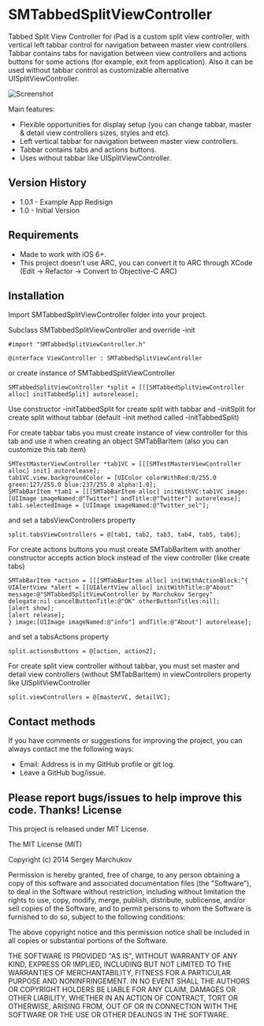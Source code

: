 SMTabbedSplitViewController
===========================

Tabbed Split View Controller for iPad is a custom split view controller, with vertical left tabbar control for navigation between master view controllers. Tabbar contains tabs for navigation between view controllers and actions buttons for some actions (for example, exit from application). Also it can be used without tabbar control as customizable alternative UISplitViewController.

![Screenshot](https://raw.github.com/sergik-ru/SMTabbedSplitViewController/master/Screenshots/screenshot1//.png)

Main features:
  - Flexible opportunities for display setup (you can change tabbar, master & detail view controllers sizes, styles and etc).
  - Left vertical tabbar for navigation between master view controllers.
  - Tabbar contains tabs and actions buttons.
  - Uses without tabbar like UISplitViewController.

Version History
----------
- 1.0.1 - Example App Redisign
- 1.0 - Initial Version

Requirements
--------------

* Made to work with iOS 6+.
* This project doesn't use ARC, you can convert it to ARC through XCode (Edit -> Refactor -> Convert to Objective-C ARC)

Installation
--------------

Import SMTabbedSplitViewController folder into your project.

Subclass SMTabbedSplitViewController and override -init
```
#import "SMTabbedSplitViewController.h"

@interface ViewController : SMTabbedSplitViewController
```
or create instance of SMTabbedSplitViewController

```
SMTabbedSplitViewController *split = [[[SMTabbedSplitViewController alloc] initTabbedSplit] autorelease];
```
Use constructor -initTabbedSplit for create split with tabbar and -initSplit for create split without tabbar (default -init method called -initTabbedSplit) 

For create tabbar tabs you must create instance of view controller for this tab and use it when creating an object SMTabBarItem (also you can customize this tab item)
```
SMTestMasterViewController *tab1VC = [[[SMTestMasterViewController alloc] init] autorelease];
tab1VC.view.backgroundColor = [UIColor colorWithRed:0/255.0 green:127/255.0 blue:237/255.0 alpha:1.0];
SMTabBarItem *tab1 = [[[SMTabBarItem alloc] initWithVC:tab1VC image:[UIImage imageNamed:@"Twitter"] andTitle:@"Twitter"] autorelease];
tab1.selectedImage = [UIImage imageNamed:@"Twitter_sel"];
```
and set a tabsViewControllers property
```
split.tabsViewControllers = @[tab1, tab2, tab3, tab4, tab5, tab6];
```
For create actions buttons you must create SMTabBarItem with another constructor accepts action block instead of the view controller (like create tabs)
```
SMTabBarItem *action = [[[SMTabBarItem alloc] initWithActionBlock:^{  
UIAlertView *alert = [[UIAlertView alloc] initWithTitle:@"About" message:@"SMTabbedSplitViewController by Marchukov Sergey" delegate:nil cancelButtonTitle:@"OK" otherButtonTitles:nil];
[alert show];
[alert release];
} image:[UIImage imageNamed:@"info"] andTitle:@"About"] autorelease];
```
and set a tabsActions property
```
split.actionsButtons = @[action, action2];
```
For create split view controller without tabbar, you must set master and detail view controllers (without SMTabBarItem) in viewControllers property like UISplitViewController
```
split.viewControllers = @[masterVC, detailVC];
```
Contact methods
---------------
If you have comments or suggestions for improving the project, you can always contact me the following ways:
- Email: Address is in my GitHub profile or git log.
- Leave a GitHub bug/issue.

Please report bugs/issues to help improve this code. Thanks!
License
----
This project is released under MIT License.

The MIT License (MIT)

Copyright (c) 2014 Sergey Marchukov

Permission is hereby granted, free of charge, to any person obtaining a copy
of this software and associated documentation files (the "Software"), to deal
in the Software without restriction, including without limitation the rights
to use, copy, modify, merge, publish, distribute, sublicense, and/or sell
copies of the Software, and to permit persons to whom the Software is
furnished to do so, subject to the following conditions:

The above copyright notice and this permission notice shall be included in all
copies or substantial portions of the Software.

THE SOFTWARE IS PROVIDED "AS IS", WITHOUT WARRANTY OF ANY KIND, EXPRESS OR
IMPLIED, INCLUDING BUT NOT LIMITED TO THE WARRANTIES OF MERCHANTABILITY,
FITNESS FOR A PARTICULAR PURPOSE AND NONINFRINGEMENT. IN NO EVENT SHALL THE
AUTHORS OR COPYRIGHT HOLDERS BE LIABLE FOR ANY CLAIM, DAMAGES OR OTHER
LIABILITY, WHETHER IN AN ACTION OF CONTRACT, TORT OR OTHERWISE, ARISING FROM,
OUT OF OR IN CONNECTION WITH THE SOFTWARE OR THE USE OR OTHER DEALINGS IN THE
SOFTWARE.
